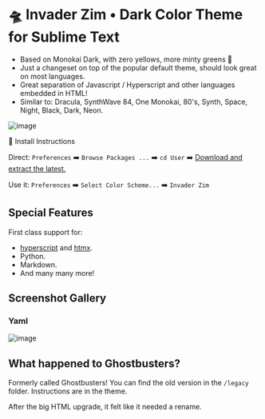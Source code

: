 # 🛸 Invader Zim • Dark Color Theme for Sublime Text

* Based on Monokai Dark, with zero yellows, more minty greens 🎄
* Just a changeset on top of the popular default theme, should look great on most languages.
* Great separation of Javascript / Hyperscript and other languages embedded in HTML!
* Similar to: Dracula, SynthWave 84, One Monokai, 80's, Synth, Space, Night, Black, Dark, Neon.

![image](https://user-images.githubusercontent.com/24665/143184076-fddcdaa5-bed1-4314-bb27-897dca1ad4c4.png)

🚨 Install Instructions

Direct: `Preferences` ➡️ `Browse Packages ...` ➡️ `cd User` ➡️ [Download and extract the latest.](https://github.com/gnat/sublime-invader-zim/archive/refs/heads/main.zip)

Use it: `Preferences` ➡️ `Select Color Scheme...` ➡️ `Invader Zim`

## Special Features

First class support for:

* [hyperscript](https://hyperscript.org/) and [htmx](https://htmx.org/).
* Python.
* Markdown.
* And many many more!

## Screenshot Gallery

### Yaml
![image](https://user-images.githubusercontent.com/24665/143310851-7ba24308-e0a1-4b13-a7f1-91e60b829015.png)


## What happened to Ghostbusters?

Formerly called Ghostbusters! You can find the old version in the `/legacy` folder. Instructions are in the theme.

After the big HTML upgrade, it felt like it needed a rename.
